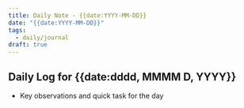 ```yaml
---
title: Daily Note - {{date:YYYY-MM-DD}}
date: "{{date:YYYY-MM-DD}}"
tags:
  - daily/journal
draft: true
---
```


## Daily Log for {{date:dddd, MMMM D, YYYY}}

- Key observations and quick task for the day
